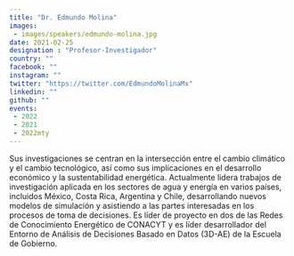 ```yaml
---
title: "Dr. Edmundo Molina"
images:
 - images/speakers/edmundo-molina.jpg
date: 2021-02-25
designation : "Profesor-Investigador"
country: ""
facebook: ""
instagram: ""
twitter: "https://twitter.com/EdmundoMolinaMx"
linkedin: ""
github: ""
events:
 - 2022
 - 2021
 - 2022mty
---
```


Sus investigaciones se centran en la intersección entre el cambio climático y el cambio tecnológico, así como sus implicaciones en el desarrollo económico y la sustentabilidad energética. Actualmente lidera trabajos de investigación aplicada en los sectores de agua y energía en varios países, incluidos México, Costa Rica, Argentina y Chile, desarrollando nuevos modelos de simulación y asistiendo a las partes interesadas en los procesos de toma de decisiones. Es líder de proyecto en dos de las Redes de Conocimiento Energético de CONACYT y es líder desarrollador del Entorno de Análisis de Decisiones Basado en Datos (3D-AE) de la Escuela de Gobierno.